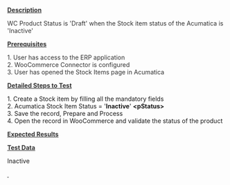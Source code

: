 
<p><strong><u><span style="color: rgb(51,51,51);">Description</span></u></strong><span style="color: rgb(51,51,51);">&nbsp;</span></p>
<p><span style="color: rgb(51,51,51);">WC Product Status is 'Draft' when the Stock item status of the Acumatica is 'Inactive'</span></p>
<p style="margin-left: 0.0in;"><strong><u><span style="color: rgb(51,51,51);">Prerequisites</span></u></strong><span style="color: rgb(51,51,51);">&nbsp;</span></p>
<p style="margin-left: 0.0in;"><span style="color: rgb(51,51,51);">1. User has access to the ERP application<br /> 2. WooCommerce Connector is configured<br /> 3. User has opened the Stock Items page in Acumatica</span></p>
<p style="margin-left: 0.0in;"><strong><u><span style="color: rgb(51,51,51);">Detailed Steps to Test</span></u></strong><span style="color: rgb(51,51,51);">&nbsp;</span></p>
<p style="margin-left: 0.0in;">1. Create a Stock item by filling all the mandatory fields<br />2. Acumatica Stock Item Status = '<strong>Inactive</strong>'&nbsp;<strong>&lt;pStatus&gt;</strong><br />3. Save the record, Prepare and Process<br />4. Open the record in WooCommerce and validate the status of the product</p>
<p style="margin-left: 0.0in;"><strong><u><span style="color: rgb(51,51,51);">Expected Results</span></u></strong><span style="color: rgb(51,51,51);">&nbsp;</span></p>
<p style="margin-left: 0.0in;"><strong><u><span style="color: rgb(51,51,51);">Test Data</span></u></strong></p>
<p>Inactive</p>
<p style="margin-left: 0.0in;"><strong><u><span style="color: rgb(51,51,51);">&nbsp;</span></u></strong><span style="color: rgb(51,51,51);">&nbsp;</span></p>
